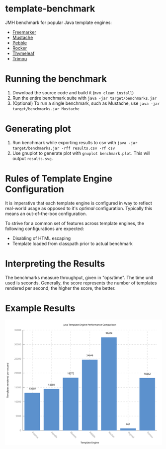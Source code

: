 template-benchmark
================

JMH benchmark for popular Java template engines:

* [Freemarker](http://freemarker.org/)
* [Mustache](https://github.com/spullara/mustache.java)
* [Pebble](http://www.mitchellbosecke.com/pebble)
* [Rocker](https://github.com/fizzed/rocker)
* [Thymeleaf](http://www.thymeleaf.org/)
* [Trimou](http://trimou.org/)

Running the benchmark
======================

1. Download the source code and build it (`mvn clean install`)
2. Run the entire benchmark suite with `java -jar target/benchmarks.jar`
3. (Optional) To run a single benchmark, such as Mustache, use `java -jar target/benchmarks.jar Mustache`

Generating plot
===============
1. Run benchmark while exporting results to csv with `java -jar target/benchmarks.jar -rff results.csv -rf csv`
2. Use gnuplot to generate plot with `gnuplot benchmark.plot`. This will output `results.svg`.

Rules of Template Engine Configuration
======================================
It is imperative that each template engine is configured in way to reflect real-world usage as opposed to it's *optimal* configuration. Typically this means an out-of-the-box configuration.

To strive for a common set of features across template engines, the following configurations are expected:
* Disabling of HTML escaping
* Template loaded from classpath prior to actual benchmark

Interpreting the Results
========================
The benchmarks measure throughput, given in "ops/time". The time unit used is seconds.
Generally, the score represents the number of templates rendered per second; the higher the score, the better.

Example Results
===============

![Template Comparison](results.svg)
